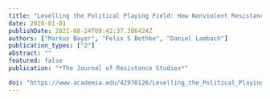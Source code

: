 ```yaml
---
title: "Levelling the Political Playing Field: How Nonviolent Resistance Influences Power Relations After Democratic Transition"
date: 2020-01-01
publishDate: 2021-08-24T09:42:37.386424Z
authors: ["Markus Bayer", "Felix S Bethke", "Daniel Lambach"]
publication_types: ["2"]
abstract: ""
featured: false
publication: "*The Journal of Resistance Studies*"

doi: "https://www.academia.edu/42970126/Levelling_the_Political_Playing_Field_How_Nonviolent_Resistance_Influences_Power_Relations_After_Democratic_Transition"
---
```


